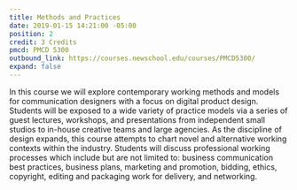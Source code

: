 ```yaml
---
title: Methods and Practices
date: 2019-01-15 14:21:00 -05:00
position: 2
credit: 3 Credits
pmcd: PMCD 5300
outbound_link: https://courses.newschool.edu/courses/PMCD5300/
expand: false
---
```


In this course we will explore contemporary working methods and models for communication designers with a focus on digital product design. Students will be exposed to a wide variety of practice models via a series of guest lectures, workshops, and presentations from independent small studios to in-house creative teams and large agencies. As the discipline of design expands, this course attempts to chart novel and alternative working contexts within the industry. Students will discuss professional working processes which include but are not limited to: business communication best practices, business plans, marketing and promotion, bidding, ethics, copyright, editing and packaging work for delivery, and networking.

